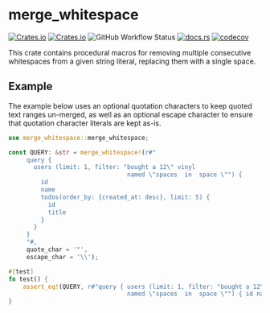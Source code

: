 # merge_whitespace

[![Crates.io](https://img.shields.io/crates/v/merge-whitespace)](https://crates.io/crates/merge-whitespace)
[![Crates.io](https://img.shields.io/crates/l/merge-whitespace)](https://crates.io/crates/merge-whitespace)
![GitHub Workflow Status](https://img.shields.io/github/actions/workflow/status/sunsided/merge-whitespace-rs/rust.yml)
[![docs.rs](https://img.shields.io/docsrs/merge-whitespace)](https://docs.rs/merge-whitespace/)
[![codecov](https://codecov.io/gh/sunsided/merge-whitespace-rs/graph/badge.svg?token=U6viefmywe)](https://codecov.io/gh/sunsided/merge-whitespace-rs)


This crate contains procedural macros for removing multiple consecutive whitespaces from a
given string literal, replacing them with a single space.

## Example

The example below uses an optional quotation characters to keep quoted text ranges un-merged, as well as
an optional escape character to ensure that quotation character literals are kept as-is.

```rust
use merge_whitespace::merge_whitespace;

const QUERY: &str = merge_whitespace!(r#"
     query {
       users (limit: 1, filter: "bought a 12\" vinyl
                                 named \"spaces  in  space \"") {
         id
         name
         todos(order_by: {created_at: desc}, limit: 5) {
           id
           title
         }
       }
     }
     "#,
     quote_char = '"',
     escape_char = '\\');

#[test]
fn test() {
    assert_eq!(QUERY, r#"query { users (limit: 1, filter: "bought a 12\" vinyl
                                 named \"spaces  in  space \"") { id name todos(order_by: {created_at: desc}, limit: 5) { id title } } }"#);
}
```
